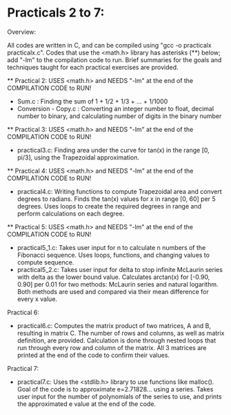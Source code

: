 ﻿# Practicals 2 to 7:

 Overview: 

 All codes are written in C, and can be compiled using "gcc -o practicalx practicalx.c". Codes that use the <math.h> library has asterisks (**) below; add "-lm" to the compilation code to run. Brief summaries for the goals and techniques taught for each practical exercises are provided.

 ** Practical 2: USES <math.h> and NEEDS "-lm" at the end of the COMPILATION CODE to RUN!

 - Sum.c : Finding the sum of 1 + 1/2 + 1/3 + ... + 1/1000
 - Conversion - Copy.c : Converting an integer number to float, decimal number to binary, and calculating number of digits in the binary number

** Practical 3: USES <math.h> and NEEDS "-lm" at the end of the COMPILATION CODE to RUN!

- practical3.c: Finding area under the curve for tan(x) in the range [0, pi/3], using the Trapezoidal approximation.

** Practical 4: USES <math.h> and NEEDS "-lm" at the end of the COMPILATION CODE to RUN!

- practical4.c: Writing functions to compute Trapezoidal area and convert degrees to radians. Finds the tan(x) values for x in range [0, 60] per 5 degrees. Uses loops to create the required degrees in range and perform calculations on each degree.

** Practical 5: USES <math.h> and NEEDS "-lm" at the end of the COMPILATION CODE to RUN!

- practical5_1.c: Takes user input for n to calculate n numbers of the Fibonacci sequence. Uses loops, functions, and changing values to compute sequence.
- practical5_2.c: Takes user input for delta to stop infinite McLaurin series with delta as the lower bound value. Calculates arctan(x) for [-0.90, 0.90] per 0.01 for two methods: McLaurin series and natural logarithm. Both methods are used and compared via their mean difference for every x value.

Practical 6:

- practical6.c: Computes the matrix product of two matrices, A and B, resulting in matrix C. The number of rows and columns, as well as matrix definition, are provided. Calculation is done through nested loops that run through every row and column of the matrix. All 3 matrices are printed at the end of the code to confirm their values.

Practical 7: 

- practical7.c: Uses the <stdlib.h> library to use functions like malloc(). Goal of the code is to approximate e=2.71828... using a series. Takes user input for the number of polynomials of the series to use, and prints the approximated e value at the end of the code. 
